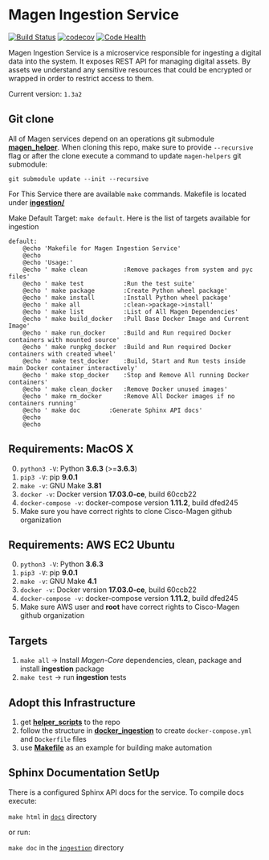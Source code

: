 # Magen Ingestion Service

[![Build Status](https://travis-ci.org/magengit/magen-in.svg?branch=master)](https://travis-ci.org/magengit/magen-in)
[![codecov](https://codecov.io/gh/magengit/magen-in/branch/master/graph/badge.svg)](https://codecov.io/gh/magengit/magen-in)
[![Code Health](https://landscape.io/github/magengit/magen-in/master/landscape.svg?style=flat)](https://landscape.io/github/magengit/magen-in/master)


Magen Ingestion Service is a microservice responsible for ingesting a digital data into the system. It exposes REST API
for managing digital assets. By assets we understand any sensitive resources that could be encrypted or wrapped
in order to restrict access to them.

Current version: ```1.3a2```

## Git clone

All of Magen services depend on an operations git submodule [**magen_helper**](https://github.com/magengit/magen-helper).
When cloning this repo, make sure to provide ```--recursive``` flag or after the clone execute a command to update ```magen-helpers``` git submodule:

```
git submodule update --init --recursive
```

For This Service there are available ```make``` commands. Makefile is located under [**ingestion/**](ingestion)

Make Default Target: ```make default```. Here is the list of targets available for ingestion

```make
default:
	@echo 'Makefile for Magen Ingestion Service'
	@echo
	@echo 'Usage:'
	@echo '	make clean    		:Remove packages from system and pyc files'
	@echo '	make test     		:Run the test suite'
	@echo '	make package  		:Create Python wheel package'
	@echo '	make install  		:Install Python wheel package'
	@echo '	make all      		:clean->package->install'
	@echo '	make list     		:List of All Magen Dependencies'
	@echo '	make build_docker 	:Pull Base Docker Image and Current Image'
	@echo '	make run_docker   	:Build and Run required Docker containers with mounted source'
	@echo '	make runpkg_docker	:Build and Run required Docker containers with created wheel'
	@echo '	make test_docker  	:Build, Start and Run tests inside main Docker container interactively'
	@echo '	make stop_docker  	:Stop and Remove All running Docker containers'
	@echo '	make clean_docker 	:Remove Docker unused images'
	@echo '	make rm_docker    	:Remove All Docker images if no containers running'
	@echo '	make doc		:Generate Sphinx API docs'
	@echo
	@echo
```

## Requirements: MacOS X
0. ```python3 -V```: Python **3.6.3** (>=**3.6.3**)
0. ```pip3 -V```: pip **9.0.1**
0. ```make -v```: GNU Make **3.81**
1. ```docker -v```: Docker version **17.03.0-ce**, build 60ccb22
2. ```docker-compose -v```: docker-compose version **1.11.2**, build dfed245
3. Make sure you have correct rights to clone Cisco-Magen github organization

## Requirements: AWS EC2 Ubuntu
0. ```python3 -V```: Python **3.6.3**
1. ```pip3 -V```: pip **9.0.1**
2. ```make -v```: GNU Make **4.1**
3. ```docker -v```: Docker version **17.03.0-ce**, build 60ccb22
4. ```docker-compose -v```: docker-compose version **1.11.2**, build dfed245
5. Make sure AWS user and **root** have correct rights to Cisco-Magen github organization

## Targets

1. ```make all```  -> Install *Magen-Core* dependencies, clean, package and install **ingestion** package
2. ```make test``` -> run **ingestion** tests

## Adopt this Infrastructure

1. get [**helper_scripts**](ingestion/helper_scripts) to the repo
2. follow the structure in [**docker_ingestion**](ingestion/docker_appguard_ci) to create ```docker-compose.yml``` and ```Dockerfile``` files
3. use [**Makefile**](ingestion/Makefile) as an example for building make automation

## Sphinx Documentation SetUp

There is a configured Sphinx API docs for the service.
To compile docs execute:

```make html``` in [```docs```](ingestion/docs) directory

or run:

```make doc``` in the [```ingestion```](ingestion) directory
